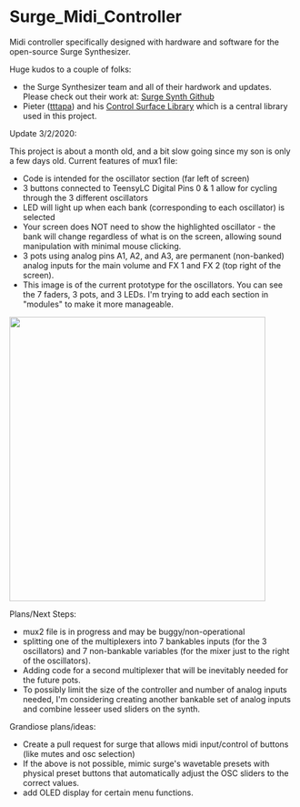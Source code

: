 # Surge_Midi_Controller
Midi controller specifically designed with hardware and software for the open-source Surge Synthesizer.

Huge kudos to a couple of folks:
* the Surge Synthesizer team and all of their hardwork and updates. Please check out their work at: [Surge Synth Github](https://github.com/surge-synthesizer)
* Pieter ([tttapa](https://github.com/tttapa)) and his [Control Surface Library](https://github.com/tttapa/Control-Surface) which is a central library used in this project.

Update 3/2/2020:

This project is about a month old, and a bit slow going since my son is only a few days old. Current features of mux1 file:
* Code is intended for the oscillator section (far left of screen)
* 3 buttons connected to TeensyLC Digital Pins 0 & 1 allow for cycling through the 3 different oscillators
* LED will light up when each bank (corresponding to each oscillator) is selected
* Your screen does NOT need to show the highlighted oscillator - the bank will change regardless of what is on the screen, allowing sound manipulation with minimal mouse clicking. 
* 3 pots using analog pins A1, A2, and A3, are permanent (non-banked) analog inputs for the main volume and FX 1 and FX 2 (top right of the screen). 
* This image is of the current prototype for the oscillators. You can see the 7 faders, 3 pots, and 3 LEDs. I'm trying to add each section in "modules" to make it more manageable.
<img src="https://i.imgur.com/YowRWBa.jpg" width="450" height="500" />

Plans/Next Steps:
* mux2 file is in progress and may be buggy/non-operational
* splitting one of the multiplexers into 7 bankables inputs (for the 3 oscillators) and 7 non-bankable variables (for the mixer just to the right of the oscillators). 
* Adding code for a second multiplexer that will be inevitably needed for the future pots. 
* To possibly limit the size of the controller and number of analog inputs needed, I'm considering creating another bankable set of analog inputs and combine lesseer used sliders on the synth. 

Grandiose plans/ideas:
* Create a pull request for surge that allows midi input/control of buttons (like mutes and osc selection)
* If the above is not possible, mimic surge's wavetable presets with physical preset buttons that automatically adjust the OSC sliders to the correct values. 
* add OLED display for certain menu functions. 
